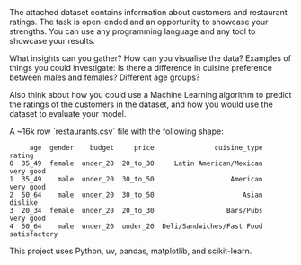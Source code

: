 <challenge>
The attached dataset contains information about customers and restaurant ratings. The task is open-ended and an opportunity to showcase your strengths. You can use any programming language and any tool to showcase your results.

What insights can you gather? How can you visualise the data? Examples of things you could investigate: Is there a difference in cuisine preference between males and females? Different age groups?

Also think about how you could use a Machine Learning algorithm to predict the ratings of the customers in the dataset, and how you would use the dataset to evaluate your model.
</challenge>

<dataset>
A ~16k row `restaurants.csv` file with the following shape:

```
     age  gender    budget     price               cuisine_type        rating
0  35_49  female  under_20  20_to_30     Latin American/Mexican     very good
1  35_49    male  under_20  30_to_50                   American     very good
2  50_64    male  under_20  30_to_50                      Asian       dislike
3  20_34  female  under_20  20_to_30                  Bars/Pubs     very good
4  50_64    male  under_20  under_20  Deli/Sandwiches/Fast Food  satisfactory
```
</dataset>

<technologies>
This project uses Python, uv, pandas, matplotlib, and scikit-learn.
</technologies>
